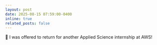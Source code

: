 ```yaml
---
layout: post
date: 2025-08-15 07:59:00-0400
inline: true
related_posts: false
---
```


🚀 I was offered to return for another Applied Science internship at AWS!

